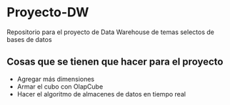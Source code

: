 # Proyecto-DW
Repositorio para el proyecto de Data Warehouse de temas selectos de bases de datos

## Cosas que se tienen que hacer para el proyecto
* Agregar más dimensiones
* Armar el cubo con OlapCube
* Hacer el algoritmo de almacenes de datos en tiempo real
